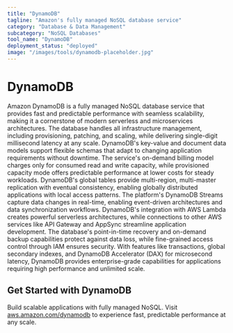 ```yaml
---
title: "DynamoDB"
tagline: "Amazon's fully managed NoSQL database service"
category: "Database & Data Management"
subcategory: "NoSQL Databases"
tool_name: "DynamoDB"
deployment_status: "deployed"
image: "/images/tools/dynamodb-placeholder.jpg"
---
```


# DynamoDB

Amazon DynamoDB is a fully managed NoSQL database service that provides fast and predictable performance with seamless scalability, making it a cornerstone of modern serverless and microservices architectures. The database handles all infrastructure management, including provisioning, patching, and scaling, while delivering single-digit millisecond latency at any scale. DynamoDB's key-value and document data models support flexible schemas that adapt to changing application requirements without downtime. The service's on-demand billing model charges only for consumed read and write capacity, while provisioned capacity mode offers predictable performance at lower costs for steady workloads. DynamoDB's global tables provide multi-region, multi-master replication with eventual consistency, enabling globally distributed applications with local access patterns. The platform's DynamoDB Streams capture data changes in real-time, enabling event-driven architectures and data synchronization workflows. DynamoDB's integration with AWS Lambda creates powerful serverless architectures, while connections to other AWS services like API Gateway and AppSync streamline application development. The database's point-in-time recovery and on-demand backup capabilities protect against data loss, while fine-grained access control through IAM ensures security. With features like transactions, global secondary indexes, and DynamoDB Accelerator (DAX) for microsecond latency, DynamoDB provides enterprise-grade capabilities for applications requiring high performance and unlimited scale.

## Get Started with DynamoDB

Build scalable applications with fully managed NoSQL. Visit [aws.amazon.com/dynamodb](https://aws.amazon.com/dynamodb) to experience fast, predictable performance at any scale.
